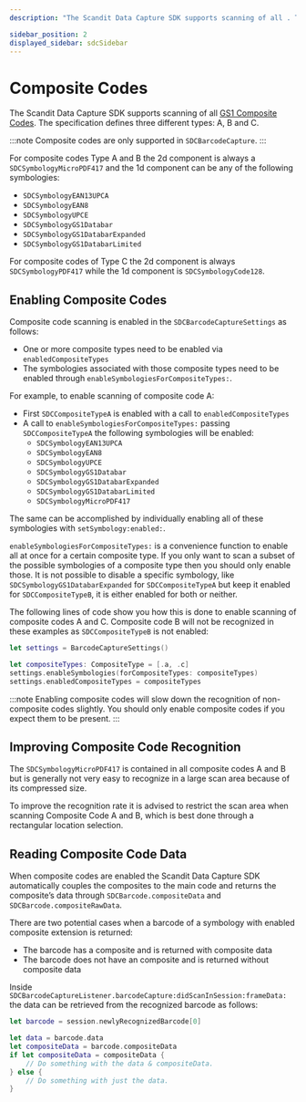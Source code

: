 ```yaml
---
description: "The Scandit Data Capture SDK supports scanning of all . The specification defines three different types: A, B and C.                                                                                "

sidebar_position: 2
displayed_sidebar: sdcSidebar
---
```


# Composite Codes

The Scandit Data Capture SDK supports scanning of all [GS1 Composite Codes](/barcode-symbologies.md#gs1-composite-codes). The specification defines three different types: A, B and C.

:::note
Composite codes are only supported in `SDCBarcodeCapture`.
:::

For composite codes Type A and B the 2d component is always a `SDCSymbologyMicroPDF417` and the 1d component can be any of the following symbologies:

* `SDCSymbologyEAN13UPCA`
* `SDCSymbologyEAN8`
* `SDCSymbologyUPCE`
* `SDCSymbologyGS1Databar`
* `SDCSymbologyGS1DatabarExpanded`
* `SDCSymbologyGS1DatabarLimited`

For composite codes of Type C the 2d component is always `SDCSymbologyPDF417` while the 1d component is `SDCSymbologyCode128`.

## Enabling Composite Codes

Composite code scanning is enabled in the `SDCBarcodeCaptureSettings` as follows:

* One or more composite types need to be enabled via `enabledCompositeTypes`
* The symbologies associated with those composite types need to be enabled through `enableSymbologiesForCompositeTypes:`.

For example, to enable scanning of composite code A:

* First `SDCCompositeTypeA` is enabled with a call to `enabledCompositeTypes`
* A call to `enableSymbologiesForCompositeTypes:` passing `SDCCompositeTypeA` the following symbologies will be enabled:
    * `SDCSymbologyEAN13UPCA`
    * `SDCSymbologyEAN8`
    * `SDCSymbologyUPCE`
    * `SDCSymbologyGS1Databar`
    * `SDCSymbologyGS1DatabarExpanded`
    * `SDCSymbologyGS1DatabarLimited`
    * `SDCSymbologyMicroPDF417`

The same can be accomplished by individually enabling all of these symbologies with `setSymbology:enabled:`.

`enableSymbologiesForCompositeTypes:` is a convenience function to enable all at once for a certain composite type. If you only want to scan a subset of the possible symbologies of a composite type then you should only enable those. It is not possible to disable a specific symbology, like `SDCSymbologyGS1DatabarExpanded` for `SDCCompositeTypeA` but keep it enabled for `SDCCompositeTypeB`, it is either enabled for both or neither.

The following lines of code show you how this is done to enable scanning of composite codes A and C. Composite code B will not be recognized in these examples as `SDCCompositeTypeB` is not enabled:

```swift
let settings = BarcodeCaptureSettings()

let compositeTypes: CompositeType = [.a, .c]
settings.enableSymbologies(forCompositeTypes: compositeTypes)
settings.enabledCompositeTypes = compositeTypes
```

:::note
Enabling composite codes will slow down the recognition of non-composite codes slightly. You should only enable composite codes if you expect them to be present.
:::

## Improving Composite Code Recognition

The `SDCSymbologyMicroPDF417` is contained in all composite codes A and B but is generally not very easy to recognize in a large scan area because of its compressed size.

To improve the recognition rate it is advised to restrict the scan area when scanning Composite Code A and B, which is best done through a rectangular location selection.

## Reading Composite Code Data

When composite codes are enabled the Scandit Data Capture SDK automatically couples the composites to the main code and returns the composite’s data through `SDCBarcode.compositeData` and `SDCBarcode.compositeRawData`.

There are two potential cases when a barcode of a symbology with enabled composite extension is returned:

* The barcode has a composite and is returned with composite data
* The barcode does not have an composite and is returned without composite data

Inside `SDCBarcodeCaptureListener.barcodeCapture:didScanInSession:frameData:` the data can be retrieved from the recognized barcode as follows:

```swift
let barcode = session.newlyRecognizedBarcode[0]

let data = barcode.data
let compositeData = barcode.compositeData
if let compositeData = compositeData {
    // Do something with the data & compositeData.
} else {
    // Do something with just the data.
}
```
